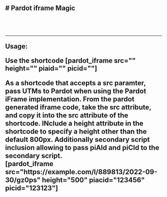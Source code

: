 <h2># Pardot iframe Magic<h2><br>
<hr>
  <p><strong>Usage:</strong></p>
  <p>Use the shortcode [pardot_iframe src="" height="" piaid="" picid=""]</p>
 <p style="font-size:16pt;font-color:green">As a shortcode that accepts a src paramter, pass UTMs to Pardot when using the Pardot iFrame implementation. From the pardot generated iframe code, take the src attribute, and copy it into the src attribute of the shortcode. INclude a height attribute in the shortcode to specify a height other than the default 800px. Additionally secondary script inclusion allowing to pass piAId and piCId to the secondary script. <BR> [pardot_iframe src="https://example.com/l/889813/2022-09-30/gz0ps" height="500" piacid="123456" picid="123123"] </p>
